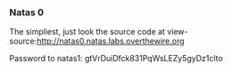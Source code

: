 ### Natas 0


The simpliest, just look the source code at view-source:http://natas0.natas.labs.overthewire.org

Password to natas1: gtVrDuiDfck831PqWsLEZy5gyDz1clto